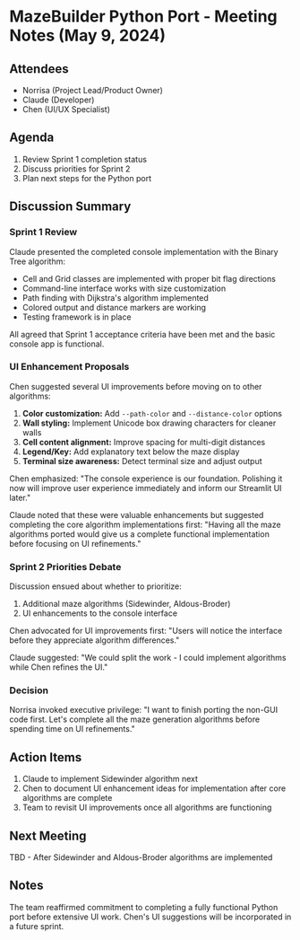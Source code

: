 # MazeBuilder Python Port - Meeting Notes (May 9, 2024)

## Attendees
- Norrisa (Project Lead/Product Owner)
- Claude (Developer)
- Chen (UI/UX Specialist)

## Agenda
1. Review Sprint 1 completion status
2. Discuss priorities for Sprint 2
3. Plan next steps for the Python port

## Discussion Summary

### Sprint 1 Review
Claude presented the completed console implementation with the Binary Tree algorithm:
- Cell and Grid classes are implemented with proper bit flag directions
- Command-line interface works with size customization
- Path finding with Dijkstra's algorithm implemented
- Colored output and distance markers are working
- Testing framework is in place

All agreed that Sprint 1 acceptance criteria have been met and the basic console app is functional.

### UI Enhancement Proposals
Chen suggested several UI improvements before moving on to other algorithms:

1. **Color customization:** Add `--path-color` and `--distance-color` options
2. **Wall styling:** Implement Unicode box drawing characters for cleaner walls
3. **Cell content alignment:** Improve spacing for multi-digit distances
4. **Legend/Key:** Add explanatory text below the maze display
5. **Terminal size awareness:** Detect terminal size and adjust output

Chen emphasized: "The console experience is our foundation. Polishing it now will improve user experience immediately and inform our Streamlit UI later."

Claude noted that these were valuable enhancements but suggested completing the core algorithm implementations first: "Having all the maze algorithms ported would give us a complete functional implementation before focusing on UI refinements."

### Sprint 2 Priorities Debate
Discussion ensued about whether to prioritize:
1. Additional maze algorithms (Sidewinder, Aldous-Broder)
2. UI enhancements to the console interface

Chen advocated for UI improvements first: "Users will notice the interface before they appreciate algorithm differences."

Claude suggested: "We could split the work - I could implement algorithms while Chen refines the UI."

### Decision
Norrisa invoked executive privilege: "I want to finish porting the non-GUI code first. Let's complete all the maze generation algorithms before spending time on UI refinements."

## Action Items
1. Claude to implement Sidewinder algorithm next
2. Chen to document UI enhancement ideas for implementation after core algorithms are complete
3. Team to revisit UI improvements once all algorithms are functioning

## Next Meeting
TBD - After Sidewinder and Aldous-Broder algorithms are implemented

## Notes
The team reaffirmed commitment to completing a fully functional Python port before extensive UI work. Chen's UI suggestions will be incorporated in a future sprint.